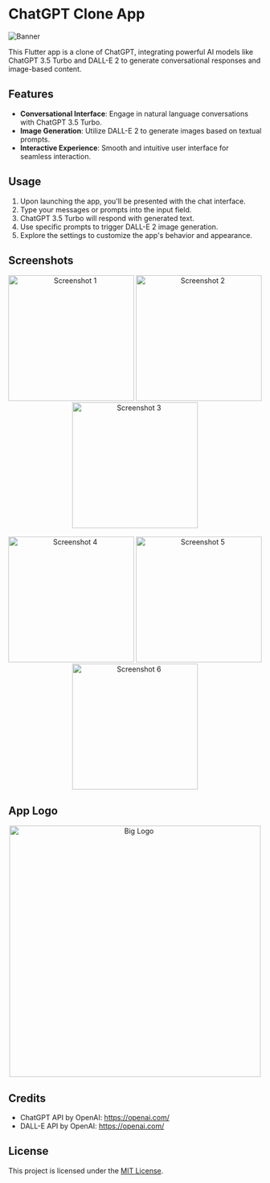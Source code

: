 # ChatGPT Clone App

![Banner](https://openai.com/social/facebook.png)

This Flutter app is a clone of ChatGPT, integrating powerful AI models like ChatGPT 3.5 Turbo and DALL-E 2 to generate conversational responses and image-based content.

## Features

- **Conversational Interface**: Engage in natural language conversations with ChatGPT 3.5 Turbo.
- **Image Generation**: Utilize DALL-E 2 to generate images based on textual prompts.
- **Interactive Experience**: Smooth and intuitive user interface for seamless interaction.

## Usage

1. Upon launching the app, you'll be presented with the chat interface.
2. Type your messages or prompts into the input field.
3. ChatGPT 3.5 Turbo will respond with generated text.
4. Use specific prompts to trigger DALL-E 2 image generation.
5. Explore the settings to customize the app's behavior and appearance.

## Screenshots

<div align="center">
    <img src="https://github.com/KavyaMistry369/chatgpt_clone/assets/130814792/c366723f-b337-44d1-bc88-4f2e0c3e510f" alt="Screenshot 1" width="250"/>
    <img src="https://github.com/KavyaMistry369/chatgpt_clone/assets/130814792/5740dffc-294f-4c96-a593-aa5814076bed" alt="Screenshot 2" width="250"/>
    <img src="https://github.com/KavyaMistry369/chatgpt_clone/assets/130814792/6ff8de51-d46a-4f54-b940-e44a93f67172" alt="Screenshot 3" width="250"/>
</div>
<br/>
<div align="center">
    <img src="https://github.com/KavyaMistry369/chatgpt_clone/assets/130814792/525af0cb-a681-4dfc-8a7d-1e0f98c42cb9" alt="Screenshot 4" width="250"/>
    <img src="https://github.com/KavyaMistry369/chatgpt_clone/assets/130814792/ace06cd2-f7bb-4727-8679-c3af82bd4771" alt="Screenshot 5" width="250"/>
    <img src="https://github.com/KavyaMistry369/chatgpt_clone/assets/130814792/0c15425a-75cd-46d1-9e06-c23c62e5df44" alt="Screenshot 6" width="250"/>
</div>

## App Logo

<div align="center">
<img src="https://github.com/KavyaMistry369/chatgpt_clone/assets/130814792/d991a7ae-c339-429b-87fc-d21a0bb2364d" alt="Big Logo" width="500">
</div>

## Credits

- ChatGPT API by OpenAI: https://openai.com/
- DALL-E API by OpenAI: https://openai.com/

## License

This project is licensed under the [MIT License](LICENSE).

